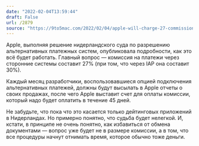 ```yaml
---
date: "2022-02-04T13:59:44"
draft: False
url: /2879
source: "https://9to5mac.com/2022/02/04/apple-will-charge-27-commission-for-purchases-made-using-alternative-payment-systems-in-the-netherlands/"
---
```


Apple, выполняя решение нидерландского суда по разрешению альтернативных платежных систем, опубликовала подробности, как это всё будет работать. Главный вопрос — комиссия на платежи через сторонние системы составит 27% (при том, что через IAP она составит 30%).

Каждый месяц разработчики, воспользовавшиеся опцией подключения альтернативных платежей, должны будут высылать в Apple отчеты о своих продажах, после чего Apple выставит счет для оплаты комиссии, который надо будет оплатить в течение 45 дней.

Не забудьте, что пока что это касается только дейтинговых приложений в Нидерландах. Но примерно понятно, что судьба будет нелегкой. И, кстати, в принципе не очень понятно, как избавиться от обмена документами — вопрос уже будет не в размере комиссии, а в том, что все процедуры начнут отнимать время, которое обычно тоже деньги.
